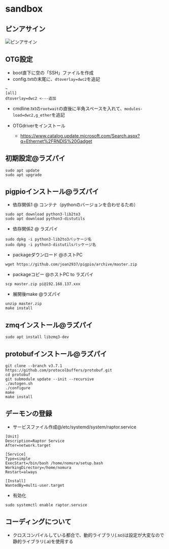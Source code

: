# sandbox

## ピンアサイン
![ピンアサイン](https://hara-jp.com/images/_default/Topics/RaspPiZero/RaspPiZero.png)


## OTG設定
- boot直下に空の「SSH」ファイルを作成
- config.txtの末尾に、`dtoverlay=dwc2`を追記
```
~
[all]
dtoverlay=dwc2 <---追加
```
- cmdline.txtの`rootwait`の直後に半角スペースを入れて、`modules-load=dwc2,g_ether`を追記

- OTGdriverをインストール
    - https://www.catalog.update.microsoft.com/Search.aspx?q=Ethernet%2FRNDIS%20Gadget

## 初期設定@ラズパイ
```
sudo apt update
sudo apt upgrade
```

## pigpioインストール@ラズパイ
- 依存関係1 @ コンテナ（pythonのバージョンを合わせるため）
```
sudo apt download python3-lib2to3
sudo apt download python3-distutils
```

- 依存関係2 @ ラズパイ
```
sudo dpkg -i python3-lib2to3パッケージ名
sudo dpkg -i python3-distutilsパッケージ名
```


- packageダウンロード @ホストPC
```
wget https://github.com/joan2937/pigpio/archive/master.zip
```

- packageコピー @ホストPC to ラズパイ
```
scp master.zip pi@192.168.137.xxx
```

- 展開後make @ラズパイ
```
unzip master.zip
make install
```

## zmqインストール@ラズパイ
```
sudo apt install libzmq3-dev
```

## protobufインストール@ラズパイ
```
git clone --branch v3.7.1 https://github.com/protocolbuffers/protobuf.git
cd protobuf
git submodule update --init --recursive
./autogen.sh
./configure
make
make install
```

## デーモンの登録
- サービスファイル作成@/etc/systemd/system/raptor.service

``` sss
[Unit]
Description=Raptor Service
After=network.target

[Service]
Type=simple
ExecStart=/bin/bash /home/nomura/setup.bash
WorkingDirectory=/home/nomura
Restart=always

[Install]
WantedBy=multi-user.target
```

- 有効化

```
sudo systemctl enable raptor.service
```

## コーディングについて
- クロスコンパイルしている都合で、動的ライブラリ(.so)は設定が大変なので静的ライブラリ(.a)を使用する
